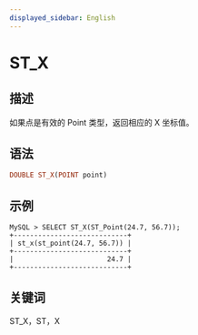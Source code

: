 ```yaml
---
displayed_sidebar: English
---
```


# ST_X

## 描述

如果点是有效的 Point 类型，返回相应的 X 坐标值。

## 语法

```Haskell
DOUBLE ST_X(POINT point)
```

## 示例

```Plain
MySQL > SELECT ST_X(ST_Point(24.7, 56.7));
+----------------------------+
| st_x(st_point(24.7, 56.7)) |
+----------------------------+
|                       24.7 |
+----------------------------+
```

## 关键词

ST_X，ST，X
